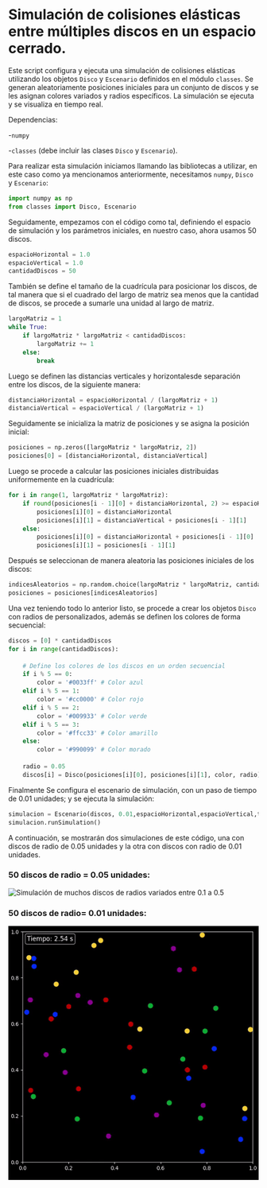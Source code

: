 # Simulación de colisiones elásticas entre múltiples discos en un espacio cerrado.

Este script configura y ejecuta una simulación de colisiones elásticas utilizando
los objetos `Disco` y `Escenario` definidos en el módulo `classes`. Se generan 
aleatoriamente posiciones iniciales para un conjunto de discos y se les asignan
colores variados y radios específicos. La simulación se ejecuta y se visualiza en tiempo real.

Dependencias:

-`numpy`

-`classes` (debe incluir las clases `Disco` y `Escenario`).

Para realizar esta simulación iniciamos llamando las bibliotecas a utilizar, en este caso como ya mencionamos anteriormente, necesitamos `numpy`, `Disco` y `Escenario`:
```py
import numpy as np
from classes import Disco, Escenario
```
Seguidamente, empezamos con el código como tal, definiendo el espacio de simulación y los parámetros iniciales, en nuestro caso, ahora usamos 50 discos.
```py
espacioHorizontal = 1.0  
espacioVertical = 1.0    
cantidadDiscos = 50      
```
También se define el tamaño de la cuadrícula para posicionar los discos, de tal manera que si el cuadrado del largo de matriz sea menos que la cantidad de discos, se procede a sumarle una unidad al largo de matriz.
```py
largoMatriz = 1
while True:
    if largoMatriz * largoMatriz < cantidadDiscos:
        largoMatriz += 1
    else:
        break
```
Luego se definen las distancias verticales y horizontalesde separación entre los discos, de la siguiente manera:
```py
distanciaHorizontal = espacioHorizontal / (largoMatriz + 1)
distanciaVertical = espacioVertical / (largoMatriz + 1)
```
Seguidamente se inicializa la matriz de posiciones y se asigna la posición inicial:
```py
posiciones = np.zeros([largoMatriz * largoMatriz, 2])
posiciones[0] = [distanciaHorizontal, distanciaVertical]
```
Luego se procede a calcular las posiciones iniciales distribuidas uniformemente en la cuadrícula:
```py
for i in range(1, largoMatriz * largoMatriz):
    if round(posiciones[i - 1][0] + distanciaHorizontal, 2) >= espacioHorizontal:
        posiciones[i][0] = distanciaHorizontal
        posiciones[i][1] = distanciaVertical + posiciones[i - 1][1]
    else:
        posiciones[i][0] = distanciaHorizontal + posiciones[i - 1][0]
        posiciones[i][1] = posiciones[i - 1][1]
```
Después se seleccionan de manera aleatoria las posiciones iniciales de los discos:
```py
indicesAleatorios = np.random.choice(largoMatriz * largoMatriz, cantidadDiscos, replace=False)
posiciones = posiciones[indicesAleatorios]
```
Una vez teniendo todo lo anterior listo, se procede a crear los objetos `Disco` con radios de personalizados, además se definen los colores de forma secuencial:
```py
discos = [0] * cantidadDiscos
for i in range(cantidadDiscos):

    # Define los colores de los discos en un orden secuencial
    if i % 5 == 0:
        color = '#0033ff' # Color azul
    elif i % 5 == 1:
        color = '#cc0000' # Color rojo
    elif i % 5 == 2:
        color = '#009933' # Color verde
    elif i % 5 == 3:
        color = '#ffcc33' # Color amarillo
    else:
        color = '#990099' # Color morado

    radio = 0.05
    discos[i] = Disco(posiciones[i][0], posiciones[i][1], color, radio)
```
Finalmente Se configura el escenario de simulación, con un paso de tiempo de 0.01 unidades; y se ejecuta la simulación:
```py
simulacion = Escenario(discos, 0.01,espacioHorizontal,espacioVertical,timerVisible=True)
simulacion.runSimulation()
```
A continuación, se mostrarán dos simulaciones de este código, una con discos de radio de 0.05 unidades y la otra con discos con radio de 0.01 unidades.

### 50 discos de radio = 0.05 unidades:
![Simulación de muchos discos de radios variados entre 0.1 a 0.5](imagenes/bigR.gif)


### 50 discos de radio= 0.01 unidades:
![Simulación de muchos discos de radios variados entre 0.1 a 0.5](imagenes/smallR.gif)


